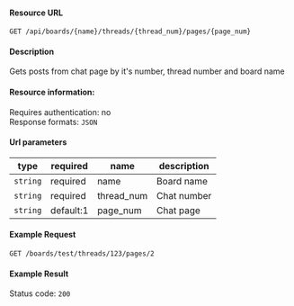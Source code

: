 #### Resource URL
`GET /api/boards/{name}/threads/{thread_num}/pages/{page_num}`

#### Description
  Gets posts from chat page by it's number, thread number and board name

#### Resource information:
  Requires authentication: no  
  Response formats: `JSON`

#### Url parameters
| type     | required  | name                 | description
|----------|-----------|----------------------|-------------
| `string` | required  | name                 | Board name
| `string` | required  | thread_num           | Chat number
| `string` | default:1 | page_num             | Chat page


#### Example Request
`GET /boards/test/threads/123/pages/2`

#### Example Result
Status code: `200`
```JSON

```